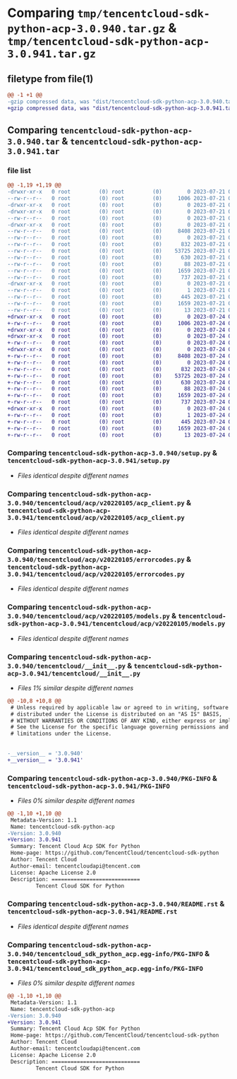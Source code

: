 # Comparing `tmp/tencentcloud-sdk-python-acp-3.0.940.tar.gz` & `tmp/tencentcloud-sdk-python-acp-3.0.941.tar.gz`

## filetype from file(1)

```diff
@@ -1 +1 @@
-gzip compressed data, was "dist/tencentcloud-sdk-python-acp-3.0.940.tar", last modified: Fri Jul 21 00:21:06 2023, max compression
+gzip compressed data, was "dist/tencentcloud-sdk-python-acp-3.0.941.tar", last modified: Mon Jul 24 00:18:03 2023, max compression
```

## Comparing `tencentcloud-sdk-python-acp-3.0.940.tar` & `tencentcloud-sdk-python-acp-3.0.941.tar`

### file list

```diff
@@ -1,19 +1,19 @@
-drwxr-xr-x   0 root         (0) root         (0)        0 2023-07-21 00:21:06.000000 tencentcloud-sdk-python-acp-3.0.940/
--rw-r--r--   0 root         (0) root         (0)     1006 2023-07-21 00:21:06.000000 tencentcloud-sdk-python-acp-3.0.940/setup.py
-drwxr-xr-x   0 root         (0) root         (0)        0 2023-07-21 00:21:06.000000 tencentcloud-sdk-python-acp-3.0.940/tencentcloud/
-drwxr-xr-x   0 root         (0) root         (0)        0 2023-07-21 00:21:06.000000 tencentcloud-sdk-python-acp-3.0.940/tencentcloud/acp/
--rw-r--r--   0 root         (0) root         (0)        0 2023-07-21 00:21:06.000000 tencentcloud-sdk-python-acp-3.0.940/tencentcloud/acp/__init__.py
-drwxr-xr-x   0 root         (0) root         (0)        0 2023-07-21 00:21:06.000000 tencentcloud-sdk-python-acp-3.0.940/tencentcloud/acp/v20220105/
--rw-r--r--   0 root         (0) root         (0)     8408 2023-07-21 00:21:06.000000 tencentcloud-sdk-python-acp-3.0.940/tencentcloud/acp/v20220105/acp_client.py
--rw-r--r--   0 root         (0) root         (0)        0 2023-07-21 00:21:06.000000 tencentcloud-sdk-python-acp-3.0.940/tencentcloud/acp/v20220105/__init__.py
--rw-r--r--   0 root         (0) root         (0)      832 2023-07-21 00:21:06.000000 tencentcloud-sdk-python-acp-3.0.940/tencentcloud/acp/v20220105/errorcodes.py
--rw-r--r--   0 root         (0) root         (0)    53725 2023-07-21 00:21:06.000000 tencentcloud-sdk-python-acp-3.0.940/tencentcloud/acp/v20220105/models.py
--rw-r--r--   0 root         (0) root         (0)      630 2023-07-21 00:21:06.000000 tencentcloud-sdk-python-acp-3.0.940/tencentcloud/__init__.py
--rw-r--r--   0 root         (0) root         (0)       88 2023-07-21 00:21:06.000000 tencentcloud-sdk-python-acp-3.0.940/setup.cfg
--rw-r--r--   0 root         (0) root         (0)     1659 2023-07-21 00:21:06.000000 tencentcloud-sdk-python-acp-3.0.940/PKG-INFO
--rw-r--r--   0 root         (0) root         (0)      737 2023-07-21 00:21:06.000000 tencentcloud-sdk-python-acp-3.0.940/README.rst
-drwxr-xr-x   0 root         (0) root         (0)        0 2023-07-21 00:21:06.000000 tencentcloud-sdk-python-acp-3.0.940/tencentcloud_sdk_python_acp.egg-info/
--rw-r--r--   0 root         (0) root         (0)        1 2023-07-21 00:21:06.000000 tencentcloud-sdk-python-acp-3.0.940/tencentcloud_sdk_python_acp.egg-info/dependency_links.txt
--rw-r--r--   0 root         (0) root         (0)      445 2023-07-21 00:21:06.000000 tencentcloud-sdk-python-acp-3.0.940/tencentcloud_sdk_python_acp.egg-info/SOURCES.txt
--rw-r--r--   0 root         (0) root         (0)     1659 2023-07-21 00:21:06.000000 tencentcloud-sdk-python-acp-3.0.940/tencentcloud_sdk_python_acp.egg-info/PKG-INFO
--rw-r--r--   0 root         (0) root         (0)       13 2023-07-21 00:21:06.000000 tencentcloud-sdk-python-acp-3.0.940/tencentcloud_sdk_python_acp.egg-info/top_level.txt
+drwxr-xr-x   0 root         (0) root         (0)        0 2023-07-24 00:18:03.000000 tencentcloud-sdk-python-acp-3.0.941/
+-rw-r--r--   0 root         (0) root         (0)     1006 2023-07-24 00:18:03.000000 tencentcloud-sdk-python-acp-3.0.941/setup.py
+drwxr-xr-x   0 root         (0) root         (0)        0 2023-07-24 00:18:03.000000 tencentcloud-sdk-python-acp-3.0.941/tencentcloud/
+drwxr-xr-x   0 root         (0) root         (0)        0 2023-07-24 00:18:03.000000 tencentcloud-sdk-python-acp-3.0.941/tencentcloud/acp/
+-rw-r--r--   0 root         (0) root         (0)        0 2023-07-24 00:18:03.000000 tencentcloud-sdk-python-acp-3.0.941/tencentcloud/acp/__init__.py
+drwxr-xr-x   0 root         (0) root         (0)        0 2023-07-24 00:18:03.000000 tencentcloud-sdk-python-acp-3.0.941/tencentcloud/acp/v20220105/
+-rw-r--r--   0 root         (0) root         (0)     8408 2023-07-24 00:18:03.000000 tencentcloud-sdk-python-acp-3.0.941/tencentcloud/acp/v20220105/acp_client.py
+-rw-r--r--   0 root         (0) root         (0)        0 2023-07-24 00:18:03.000000 tencentcloud-sdk-python-acp-3.0.941/tencentcloud/acp/v20220105/__init__.py
+-rw-r--r--   0 root         (0) root         (0)      832 2023-07-24 00:18:03.000000 tencentcloud-sdk-python-acp-3.0.941/tencentcloud/acp/v20220105/errorcodes.py
+-rw-r--r--   0 root         (0) root         (0)    53725 2023-07-24 00:18:03.000000 tencentcloud-sdk-python-acp-3.0.941/tencentcloud/acp/v20220105/models.py
+-rw-r--r--   0 root         (0) root         (0)      630 2023-07-24 00:18:03.000000 tencentcloud-sdk-python-acp-3.0.941/tencentcloud/__init__.py
+-rw-r--r--   0 root         (0) root         (0)       88 2023-07-24 00:18:03.000000 tencentcloud-sdk-python-acp-3.0.941/setup.cfg
+-rw-r--r--   0 root         (0) root         (0)     1659 2023-07-24 00:18:03.000000 tencentcloud-sdk-python-acp-3.0.941/PKG-INFO
+-rw-r--r--   0 root         (0) root         (0)      737 2023-07-24 00:18:03.000000 tencentcloud-sdk-python-acp-3.0.941/README.rst
+drwxr-xr-x   0 root         (0) root         (0)        0 2023-07-24 00:18:03.000000 tencentcloud-sdk-python-acp-3.0.941/tencentcloud_sdk_python_acp.egg-info/
+-rw-r--r--   0 root         (0) root         (0)        1 2023-07-24 00:18:03.000000 tencentcloud-sdk-python-acp-3.0.941/tencentcloud_sdk_python_acp.egg-info/dependency_links.txt
+-rw-r--r--   0 root         (0) root         (0)      445 2023-07-24 00:18:03.000000 tencentcloud-sdk-python-acp-3.0.941/tencentcloud_sdk_python_acp.egg-info/SOURCES.txt
+-rw-r--r--   0 root         (0) root         (0)     1659 2023-07-24 00:18:03.000000 tencentcloud-sdk-python-acp-3.0.941/tencentcloud_sdk_python_acp.egg-info/PKG-INFO
+-rw-r--r--   0 root         (0) root         (0)       13 2023-07-24 00:18:03.000000 tencentcloud-sdk-python-acp-3.0.941/tencentcloud_sdk_python_acp.egg-info/top_level.txt
```

### Comparing `tencentcloud-sdk-python-acp-3.0.940/setup.py` & `tencentcloud-sdk-python-acp-3.0.941/setup.py`

 * *Files identical despite different names*

### Comparing `tencentcloud-sdk-python-acp-3.0.940/tencentcloud/acp/v20220105/acp_client.py` & `tencentcloud-sdk-python-acp-3.0.941/tencentcloud/acp/v20220105/acp_client.py`

 * *Files identical despite different names*

### Comparing `tencentcloud-sdk-python-acp-3.0.940/tencentcloud/acp/v20220105/errorcodes.py` & `tencentcloud-sdk-python-acp-3.0.941/tencentcloud/acp/v20220105/errorcodes.py`

 * *Files identical despite different names*

### Comparing `tencentcloud-sdk-python-acp-3.0.940/tencentcloud/acp/v20220105/models.py` & `tencentcloud-sdk-python-acp-3.0.941/tencentcloud/acp/v20220105/models.py`

 * *Files identical despite different names*

### Comparing `tencentcloud-sdk-python-acp-3.0.940/tencentcloud/__init__.py` & `tencentcloud-sdk-python-acp-3.0.941/tencentcloud/__init__.py`

 * *Files 1% similar despite different names*

```diff
@@ -10,8 +10,8 @@
 # Unless required by applicable law or agreed to in writing, software
 # distributed under the License is distributed on an "AS IS" BASIS,
 # WITHOUT WARRANTIES OR CONDITIONS OF ANY KIND, either express or implied.
 # See the License for the specific language governing permissions and
 # limitations under the License.
 
 
-__version__ = '3.0.940'
+__version__ = '3.0.941'
```

### Comparing `tencentcloud-sdk-python-acp-3.0.940/PKG-INFO` & `tencentcloud-sdk-python-acp-3.0.941/PKG-INFO`

 * *Files 0% similar despite different names*

```diff
@@ -1,10 +1,10 @@
 Metadata-Version: 1.1
 Name: tencentcloud-sdk-python-acp
-Version: 3.0.940
+Version: 3.0.941
 Summary: Tencent Cloud Acp SDK for Python
 Home-page: https://github.com/TencentCloud/tencentcloud-sdk-python
 Author: Tencent Cloud
 Author-email: tencentcloudapi@tencent.com
 License: Apache License 2.0
 Description: ============================
         Tencent Cloud SDK for Python
```

### Comparing `tencentcloud-sdk-python-acp-3.0.940/README.rst` & `tencentcloud-sdk-python-acp-3.0.941/README.rst`

 * *Files identical despite different names*

### Comparing `tencentcloud-sdk-python-acp-3.0.940/tencentcloud_sdk_python_acp.egg-info/PKG-INFO` & `tencentcloud-sdk-python-acp-3.0.941/tencentcloud_sdk_python_acp.egg-info/PKG-INFO`

 * *Files 0% similar despite different names*

```diff
@@ -1,10 +1,10 @@
 Metadata-Version: 1.1
 Name: tencentcloud-sdk-python-acp
-Version: 3.0.940
+Version: 3.0.941
 Summary: Tencent Cloud Acp SDK for Python
 Home-page: https://github.com/TencentCloud/tencentcloud-sdk-python
 Author: Tencent Cloud
 Author-email: tencentcloudapi@tencent.com
 License: Apache License 2.0
 Description: ============================
         Tencent Cloud SDK for Python
```

